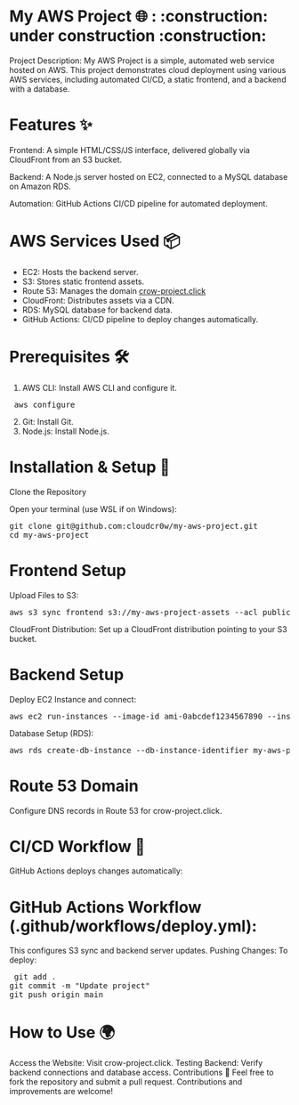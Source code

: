 <h1> My AWS Project 🌐 : :construction: under construction :construction:</h1> 

Project Description: My AWS Project is a simple, automated web service hosted on AWS. This project demonstrates cloud deployment using various AWS services, including automated CI/CD, a static frontend, and a backend with a database.

# Features ✨
Frontend: A simple HTML/CSS/JS interface, delivered globally via CloudFront from an S3 bucket.

Backend: A Node.js server hosted on EC2, connected to a MySQL database on Amazon RDS.

Automation: GitHub Actions CI/CD pipeline for automated deployment.

# AWS Services Used 📦

* EC2: Hosts the backend server.
* S3: Stores static frontend assets.
* Route 53: Manages the domain <a href=http://crow-project.click>crow-project.click</a>
* CloudFront: Distributes assets via a CDN.
* RDS: MySQL database for backend data.
* GitHub Actions: CI/CD pipeline to deploy changes automatically.

# Prerequisites 🛠️

1. AWS CLI: Install AWS CLI and configure it.
<pre> aws configure </pre>
2. Git: Install Git.
3. Node.js: Install Node.js.

# Installation & Setup 🚀
Clone the Repository

Open your terminal (use WSL if on Windows):
<pre>git clone git@github.com:cloudcr0w/my-aws-project.git
cd my-aws-project  </pre>
    

# Frontend Setup
Upload Files to S3:

<pre>aws s3 sync frontend s3://my-aws-project-assets --acl public-read</pre>
CloudFront Distribution: Set up a CloudFront distribution pointing to your S3 bucket.

# Backend Setup

Deploy EC2 Instance and connect:

<pre>aws ec2 run-instances --image-id ami-0abcdef1234567890 --instance-type t2.micro --key-name MyKeyPair</pre>

Database Setup (RDS):
<pre>aws rds create-db-instance --db-instance-identifier my-aws-project-db --db-instance-class db.t2.micro --engine mysql</pre>

# Route 53 Domain
Configure DNS records in Route 53 for crow-project.click.

# CI/CD Workflow 🔄
GitHub Actions deploys changes automatically:

# GitHub Actions Workflow (.github/workflows/deploy.yml):

This configures S3 sync and backend server updates.
Pushing Changes:
To deploy:
<pre> git add .
git commit -m "Update project"
git push origin main
</pre>

# How to Use 🌍

Access the Website: Visit crow-project.click.
Testing Backend: Verify backend connections and database access.
Contributions 🤝
Feel free to fork the repository and submit a pull request. Contributions and improvements are welcome!

